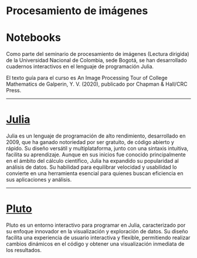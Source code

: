 # Procesamiento de imágenes
<h1> Notebooks </h1>
        <p>Como parte del seminario de procesamiento de imágenes (Lectura dirigida) de la Universidad Nacional de Colombia, sede Bogotá, se han desarrollado cuadernos interactivos en el lenguaje de programación Julia.</p> <p>El texto guía para el curso es An Image Processing Tour of College Mathematics de Galperin, Y. V. (2020), publicado por Chapman & Hall/CRC Press.</p>

<html>
<body>

<hr>

<h1> <div class="button-container">
  <a href="https://julialang.org/downloads/" class="button">Julia</a>
</div> </h1>
        <p> Julia es un lenguaje de programación de alto rendimiento, desarrollado en 2009, que ha ganado notoriedad por ser gratuito, de código abierto y rápido. Su diseño versátil y multiplataforma, junto con una sintaxis intuitiva, facilita su aprendizaje. Aunque en sus inicios fue conocido principalmente en el ámbito del cálculo científico, Julia ha expandido su popularidad al análisis de datos. Su habilidad para equilibrar velocidad y usabilidad lo convierte en una herramienta esencial para quienes buscan eficiencia en sus aplicaciones y análisis. </p>

<hr>
<h1> <div class="button-container">
  <a href="https://plutojl.org/" class="button">Pluto</a>
</div> </h1>
        <p> Pluto es un entorno interactivo para programar en Julia, caracterizado por su enfoque innovador en la visualización y exploración de datos. Su diseño facilita una experiencia de usuario interactiva y flexible, permitiendo realizar cambios dinámicos en el código y obtener una visualización inmediata de los resultados.  </p>
